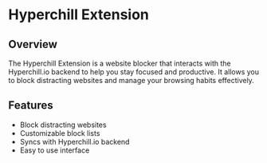 # Hyperchill Extension

## Overview
The Hyperchill Extension is a website blocker that interacts with the Hyperchill.io backend to help you stay focused and productive. It allows you to block distracting websites and manage your browsing habits effectively.

## Features
- Block distracting websites
- Customizable block lists
- Syncs with Hyperchill.io backend
- Easy to use interface
